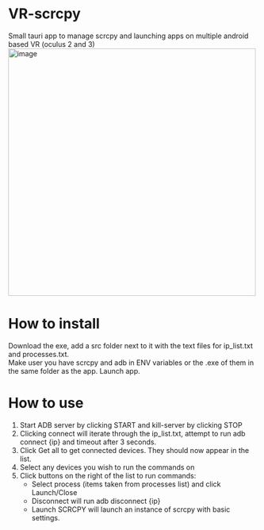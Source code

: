 # VR-scrcpy
Small tauri app to manage scrcpy and launching apps on multiple android based VR (oculus 2 and 3)
<img width="499" alt="image" src="https://github.com/user-attachments/assets/73d49a6b-0d9a-420e-8506-431a4e3a8dc8"></img>
<br>
# How to install
Download the exe, add a src folder next to it with the text files for ip_list.txt and processes.txt.
<br>
Make user you have scrcpy and adb in ENV variables or the .exe of them in the same folder as the app. 
Launch app.
# How to use
1. Start ADB server by clicking START and kill-server by clicking STOP
2. Clicking connect will iterate through the ip_list.txt, attempt to run adb connect {ip} and timeout after 3 seconds.
3. Click Get all to get connected devices. They should now appear in the list.
4. Select any devices you wish to run the commands on
5. Click buttons on the right of the list to run commands:
   - Select process (items taken from processes list) and click Launch/Close
   - Disconnect will run adb disconnect {ip}
   - Launch SCRCPY will launch an instance of scrcpy with basic settings.
